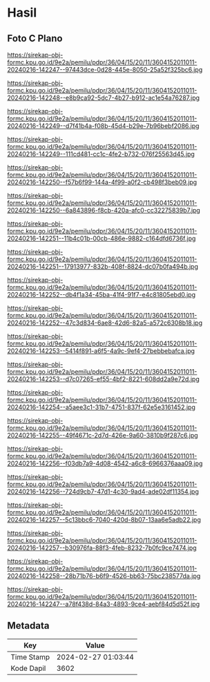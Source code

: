 # Hasil

## Foto C Plano

https://sirekap-obj-formc.kpu.go.id/9e2a/pemilu/pdpr/36/04/15/20/11/3604152011011-20240216-142247--97443dce-0d28-445e-8050-25a52f325bc6.jpg

https://sirekap-obj-formc.kpu.go.id/9e2a/pemilu/pdpr/36/04/15/20/11/3604152011011-20240216-142248--e8b9ca92-5dc7-4b27-b912-ac1e54a76287.jpg

https://sirekap-obj-formc.kpu.go.id/9e2a/pemilu/pdpr/36/04/15/20/11/3604152011011-20240216-142249--d7f41b4a-f08b-45d4-b29e-7b96bebf2086.jpg

https://sirekap-obj-formc.kpu.go.id/9e2a/pemilu/pdpr/36/04/15/20/11/3604152011011-20240216-142249--111cd481-cc1c-4fe2-b732-076f25563d45.jpg

https://sirekap-obj-formc.kpu.go.id/9e2a/pemilu/pdpr/36/04/15/20/11/3604152011011-20240216-142250--f57b6f99-144a-4f99-a0f2-cb498f3beb09.jpg

https://sirekap-obj-formc.kpu.go.id/9e2a/pemilu/pdpr/36/04/15/20/11/3604152011011-20240216-142250--6a843896-f8cb-420a-afc0-cc32275839b7.jpg

https://sirekap-obj-formc.kpu.go.id/9e2a/pemilu/pdpr/36/04/15/20/11/3604152011011-20240216-142251--11b4c01b-00cb-486e-9882-c164dfd6736f.jpg

https://sirekap-obj-formc.kpu.go.id/9e2a/pemilu/pdpr/36/04/15/20/11/3604152011011-20240216-142251--17913977-832b-408f-8824-dc07b0fa494b.jpg

https://sirekap-obj-formc.kpu.go.id/9e2a/pemilu/pdpr/36/04/15/20/11/3604152011011-20240216-142252--db4f1a34-45ba-41f4-91f7-e4c81805ebd0.jpg

https://sirekap-obj-formc.kpu.go.id/9e2a/pemilu/pdpr/36/04/15/20/11/3604152011011-20240216-142252--47c3d834-6ae8-42d6-82a5-a572c6308b18.jpg

https://sirekap-obj-formc.kpu.go.id/9e2a/pemilu/pdpr/36/04/15/20/11/3604152011011-20240216-142253--5414f891-a6f5-4a9c-9ef4-27bebbebafca.jpg

https://sirekap-obj-formc.kpu.go.id/9e2a/pemilu/pdpr/36/04/15/20/11/3604152011011-20240216-142253--d7c07265-ef55-4bf2-8221-608dd2a9e72d.jpg

https://sirekap-obj-formc.kpu.go.id/9e2a/pemilu/pdpr/36/04/15/20/11/3604152011011-20240216-142254--a5aee3c1-31b7-4751-837f-62e5e3161452.jpg

https://sirekap-obj-formc.kpu.go.id/9e2a/pemilu/pdpr/36/04/15/20/11/3604152011011-20240216-142255--49f4671c-2d7d-426e-9a60-3810b9f287c6.jpg

https://sirekap-obj-formc.kpu.go.id/9e2a/pemilu/pdpr/36/04/15/20/11/3604152011011-20240216-142256--f03db7a9-4d08-4542-a6c8-6966376aaa09.jpg

https://sirekap-obj-formc.kpu.go.id/9e2a/pemilu/pdpr/36/04/15/20/11/3604152011011-20240216-142256--724d9cb7-47d1-4c30-9ad4-ade02df11354.jpg

https://sirekap-obj-formc.kpu.go.id/9e2a/pemilu/pdpr/36/04/15/20/11/3604152011011-20240216-142257--5c13bbc6-7040-420d-8b07-13aa6e5adb22.jpg

https://sirekap-obj-formc.kpu.go.id/9e2a/pemilu/pdpr/36/04/15/20/11/3604152011011-20240216-142257--b30976fa-88f3-4feb-8232-7b0fc9ce7474.jpg

https://sirekap-obj-formc.kpu.go.id/9e2a/pemilu/pdpr/36/04/15/20/11/3604152011011-20240216-142258--28b71b76-b6f9-4526-bb63-75bc238577da.jpg

https://sirekap-obj-formc.kpu.go.id/9e2a/pemilu/pdpr/36/04/15/20/11/3604152011011-20240216-142247--a78f438d-84a3-4893-9ce4-aebf84d5d52f.jpg


## Metadata

| Key        | Value               |
| ---------- | ------------------- |
| Time Stamp | 2024-02-27 01:03:44 |
| Kode Dapil | 3602                |



